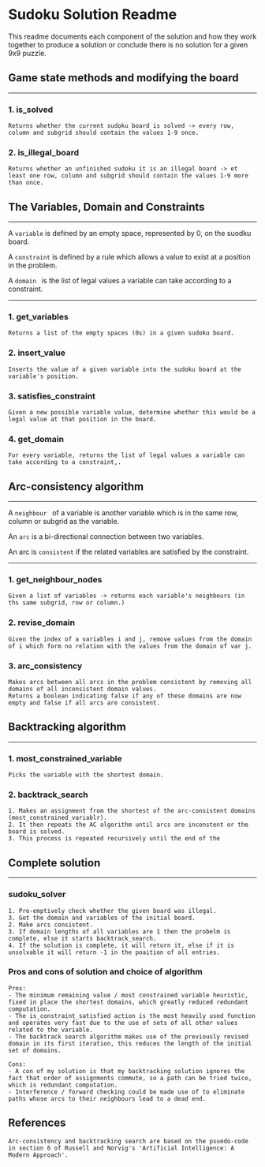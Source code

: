 # Sudoku Solution Readme

This readme documents each component of the solution and how they work together to produce a solution or conclude there is no solution for a given 9x9 puzzle.


## Game state methods and modifying the board
---

### 1. is_solved
    Returns whether the current sudoku board is solved -> every row, column and subgrid should contain the values 1-9 once.

### 2. is_illegal_board
    Returns whether an unfinished sudoku it is an illegal board -> et least one row, column and subgrid should contain the values 1-9 more than once.

## The Variables, Domain and Constraints
---

A `variable` is defined by an empty space, represented by 0, on the suodku board.

A `constraint` is defined by a rule which allows a value to exist at a position in the problem.

A `domain ` is the list of legal values a variable can take according to a constraint.

---

### 1. get_variables
    Returns a list of the empty spaces (0s) in a given sudoku board.

### 2. insert_value
    Inserts the value of a given variable into the sudoku board at the variable's position.

### 3. satisfies_constraint
    Given a new possible variable value, determine whether this would be a legal value at that position in the board.

### 4. get_domain
    For every variable, returns the list of legal values a variable can take according to a constraint,.

## Arc-consistency algorithm

---

A `neighbour ` of a variable is another variable which is in the same row, column or subgrid as the variable.

An `arc` is a bi-directional connection between two variables.

An arc is `consistent` if the related variables are satisfied by the constraint.

---

### 1. get_neighbour_nodes
    Given a list of variables -> returns each variable's neighbours (in ths same subgrid, row or column.)

### 2. revise_domain
    Given the index of a variables i and j, remove values from the domain of i which form no relation with the values from the domain of var j. 

### 3. arc_consistency
    Makes arcs between all arcs in the problem consistent by removing all domains of all inconsistent domain values.
    Returns a boolean indicating false if any of these domains are now empty and false if all arcs are consistent.

## Backtracking algorithm

---

### 1. most_constrained_variable
    Picks the variable with the shortest domain.

### 2. backtrack_search
    1. Makes an assignment from the shortest of the arc-consistent domains (most_constrained_variablr). 
    2. It then repeats the AC algorithm until arcs are inconstent or the board is solved.
    3. This process is repeated recursively until the end of the 

## Complete solution

---

### sudoku_solver
    1. Pre-emptively check whether the given board was illegal.
    3. Get the domain and variables of the initial board.
    2. Make arcs consistent.
    3. If domain lengths of all variables are 1 then the probelm is complete, else it starts backtrack_search.
    4. If the solution is complete, it will return it, else if it is unsolvable it will return -1 in the poaition of all entries.

### Pros and cons of solution and choice of algorithm
    Pros:
    - The minimum remaining value / most constrained variable heuristic, fixed in place the shortest domains, which greatly reduced redundant computation.
    - The is_constraint_satisfied action is the most heavily used function and operates very fast due to the use of sets of all other values related to the variable.
    - The backtrack search algorithm makes use of the previously revised domain in its first iteration, this reduces the length of the initial set of domains.

    Cons:
    - A con of my solution is that my backtracking solution ignores the fact that order of assignments commute, so a path can be tried twice, which is redundant computation.
    - Interference / forward checking could be made use of to eliminate paths whose arcs to their neighbours lead to a dead end.
    
## References
    Arc-consistency and backtracking search are based on the psuedo-code in section 6 of Russell and Norvig's 'Artificial Intelligence: A Modern Approach'.
